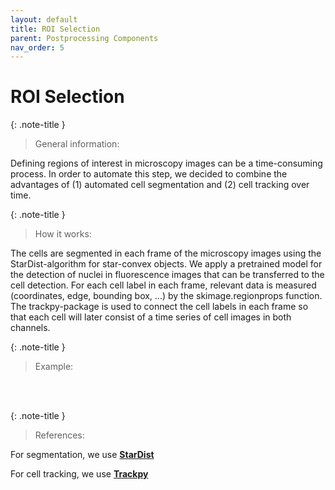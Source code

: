 ```yaml
---
layout: default
title: ROI Selection
parent: Postprocessing Components
nav_order: 5
---
```


# **ROI Selection**

{: .note-title }
> General information:

Defining regions of interest in microscopy images can be a time-consuming process. In order to automate this 
step, we decided to combine the advantages of (1) automated cell segmentation and (2) cell tracking over time. 

{: .note-title }
> How it works:

The cells are segmented in each frame of the microscopy images using the StarDist-algorithm for star-convex objects. We apply 
a pretrained model for the detection of nuclei in fluorescence images that can be transferred to the cell detection. 
For each cell label in each frame, relevant data is measured (coordinates, edge, bounding box, ...) by the skimage.regionprops 
function. 
The trackpy-package is used to connect the cell labels in each frame so that each cell will later consist of a time series 
of cell images in both channels. 


{: .note-title }
> Example:


<br>
<br>

{: .note-title }
> References:

For segmentation, we use **[StarDist](https://github.com/stardist/stardist)**

For cell tracking, we use **[Trackpy](http://soft-matter.github.io/trackpy/v0.6.1/)**